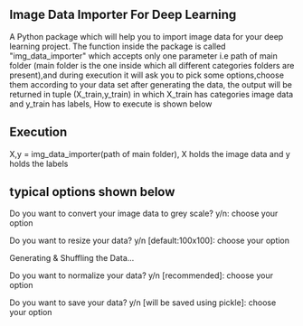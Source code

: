 ## Image Data Importer For Deep Learning

A Python package which will help you to import image data for your deep learning project. The function inside the package is called "img_data_importer" which accepts only one parameter i.e path of main folder (main folder is the one inside which all different categories folders are present),and during execution it will ask you to pick some options,choose them according to your data set after generating the data, the output will be returned in tuple (X_train,y_train) in which X_train has categories image data and y_train has labels, How to execute is shown below

## Execution
X,y = img_data_importer(path of main folder), 
X holds the image data and y holds the labels

## typical options shown below

Do you want to convert your image data to grey scale? y/n: choose your option

Do you want to resize your data? y/n [default:100x100]: choose your option

Generating & Shuffling the Data...

Do you want to normalize your data? y/n [recommended]: choose your option

Do you want to save your data? y/n [will be saved using pickle]: choose your option